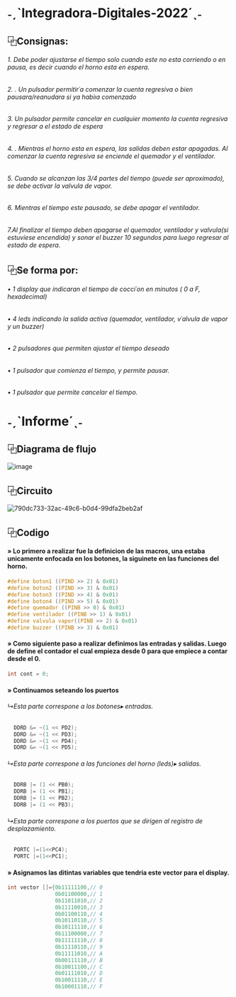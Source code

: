 
# ˗ˏˋIntegradora-Digitales-2022´ˎ˗
## ⿻Consignas:

 ###### 1. Debe poder ajustarse el tiempo solo cuando este no esta corriendo o en pausa, es decir cuando el horno esta en espera.
###### 2. . Un pulsador permitir´a comenzar la cuenta regresiva o bien pausara/reanudara si ya habiıa comenzado
 ###### 3.  Un pulsador permite cancelar en cualquier momento la cuenta regresiva y regresar a el estado de espera        
######  4. . Mientras el horno esta en espera, las salidas deben estar apagadas. Al comenzar la cuenta regresiva se enciende el quemador y el ventilador.
 ###### 5. Cuando se alcanzan las 3/4 partes del tiempo (puede ser aproximado), se debe activar la valvula de vapor.

######  6. Mientras el tiempo este pausado, se debe apagar el ventilador.
######  7.Al finalizar el tiempo deben apagarse el quemador, ventilador y valvula(si estuviese encendida) y sonar el buzzer 10 segundos para luego regresar al estado de espera.


## ⿻Se forma por:   

  ###### • 1 display que indicaran el tiempo de cocci´on en minutos ( 0 a F, hexadecimal)
  ###### • 4 leds indicando la salida activa (quemador, ventilador, v´alvula de vapor y un buzzer)
  ###### • 2 pulsadores que permiten ajustar el tiempo deseado
  ###### • 1 pulsador que comienza el tiempo, y permite pausar.
  ###### • 1 pulsador que permite cancelar el tiempo.

  # ˗ˏˋInforme´ˎ˗

  ## ⿻Diagrama de flujo
![image](https://user-images.githubusercontent.com/111539493/203899804-1cbfed28-e07c-45df-b16d-ca8365496761.png)





  ## ⿻Circuito
![790dc733-32ac-49c6-b0d4-99dfa2beb2af](https://user-images.githubusercontent.com/111539493/203897726-f7d11b60-e14c-4e6a-ae2b-dc3e509c2f09.jpg)


## ⿻Codigo

#### » Lo primero a realizar fue la definicion de las macros, una estaba unicamente enfocada en los botones, la siguinete en las funciones del horno. 
```C
#define boton1 ((PIND >> 2) & 0x01)
#define boton2 ((PIND >> 3) & 0x01)
#define boton3 ((PIND >> 4) & 0x01)
#define boton4 ((PIND >> 5) & 0x01)
#define quemador ((PINB >> 0) & 0x01)
#define ventilador ((PINB >> 1) & 0x01)
#define valvula vapor((PINB >> 2) & 0x01)
#define buzzer ((PINB >> 3) & 0x01)
```

#### » Como siguiente paso a realizar definimos las entradas y salidas. Luego de define el contador el cual empieza desde 0 para que empiece a contar desde el 0.

```C
int cont = 0;
```
#### » Continuamos seteando los puertos 

###### ↳Esta parte correspone a los botones▸ entradas.

```C
  DDRD &= ~(1 << PD2);
  DDRD &= ~(1 << PD3);
  DDRD &= ~(1 << PD4);
  DDRD &= ~(1 << PD5);
```
###### ↳Esta parte correspone a las funciones del horno (leds)▸ salidas.

```C
  DDRB |= (1 << PB0); 
  DDRB |= (1 << PB1);
  DDRB |= (1 << PB2);
  DDRB |= (1 << PB3);
 ```
###### ↳Esta parte correspone a los puertos que se dirigen al registro de desplazamiento.

```C
  PORTC |=(1<<PC4);
  PORTC |=(1<<PC1);
```

#### » Asignamos las ditintas variables que tendria este vector para el display.
```C
int vector []={0b11111100,// 0
               0b01100000,// 1
               0b11011010,// 2
               0b11110010,// 3
               0b01100110,// 4
               0b10110110,// 5
               0b10111110,// 6
               0b11100000,// 7
               0b11111110,// 8
               0b11110110,// 9
               0b11111010,// A
               0b00111110,// B
               0b10011100,// C
               0b01111010,// D
               0b10011110,// E
               0b10001110,// F
 ```



